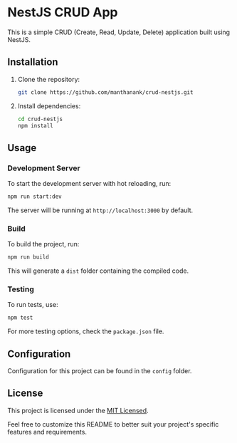 # NestJS CRUD App

This is a simple CRUD (Create, Read, Update, Delete) application built using NestJS.

## Installation

1. Clone the repository:

   ```bash
   git clone https://github.com/manthanank/crud-nestjs.git
   ```

2. Install dependencies:

   ```bash
   cd crud-nestjs
   npm install
   ```

## Usage

### Development Server

To start the development server with hot reloading, run:

```bash
npm run start:dev
```

The server will be running at `http://localhost:3000` by default.

### Build

To build the project, run:

```bash
npm run build
```

This will generate a `dist` folder containing the compiled code.

### Testing

To run tests, use:

```bash
npm test
```

For more testing options, check the `package.json` file.

## Configuration

Configuration for this project can be found in the `config` folder.

## License

This project is licensed under the [MIT Licensed](LICENSE).

Feel free to customize this README to better suit your project's specific features and requirements.
